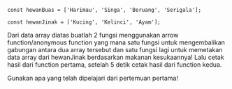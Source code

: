 ```
const hewanBuas = ['Harimau', 'Singa', 'Beruang', 'Serigala'];

const hewanJinak = ['Kucing', 'Kelinci', 'Ayam'];
```

Dari data array diatas buatlah 2 fungsi menggunakan arrow function/anonymous function yang mana satu fungsi untuk mengembalikan gabungan antara dua array tersebut dan satu fungsi lagi untuk memetakan data array dari hewanJinak berdasarkan makanan kesukaannya!
Lalu cetak hasil dari function pertama, setelah 5 detik cetak hasil dari function kedua.

Gunakan apa yang telah dipelajari dari pertemuan pertama!
